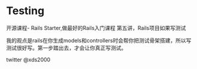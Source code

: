 # Testing

开源课程- Rails Starter,做最好的Rails入门课程
第五讲，Rails项目如果写测试

我的观点是rails在你生成models和controllers时会帮你把测试骨架搭建，所以写测试很好写。第一步踏出去，才会让你真正写测试。

twitter @xds2000